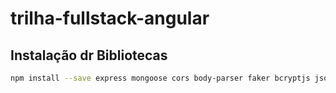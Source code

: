 # trilha-fullstack-angular

## Instalação dr Bibliotecas

```bash
npm install --save express mongoose cors body-parser faker bcryptjs jsonwebtoken
```